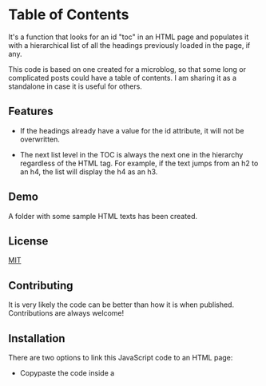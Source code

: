 
# Table of Contents

It's a function that looks for an id "toc" in an HTML page and populates it with a hierarchical list of all the headings previously loaded in the page, if any.

This code is based on one created for a microblog, so that some long or complicated posts could have a table of contents. I am sharing it as a standalone in case it is useful for others.



## Features

- If the headings already have a value for the id attribute, it will not be overwritten.

- The next list level in the TOC is always the next one in the hierarchy regardless of the HTML tag. For example, if the text jumps from an h2 to an h4, the list will display the h4 as an h3.


## Demo

A folder with some sample HTML texts has been created.


## License

[MIT](https://choosealicense.com/licenses/mit/)


## Contributing

It is very likely the code can be better than how it is when published. Contributions are always welcome!


## Installation

There are two options to link this JavaScript code to an HTML page:

- Copypaste the code inside a <script> element of a HTML page.

- Add the file URL as value of the src attribute of a <script> element of a HTML page (or equivalent).

With a few modifications, it could be converted into a module to import.

Please note the actual text with the HTML heading tags (h2, h3...) must be loaded before the script runs. Therefore, the script tag should be placed after the text or the function called once the text has loaded.

One can customise the title, the list type and the headings range. The default values are, respectively: "Contents", unordered list (ul) and h2-h6.
    

## Lessons Learned

Learnings:

- Converting to the right data type (int vs str) was relevant to solve some issues.

- I found out about immediately invoked functions.

Challenges:

- Variables needed to be remembered by different parts of the code. The chosen structure is certainly improvable.

- I intended to use the language built-in attributes for the links in the TOC. However, I could not make scrossY, offsetTop or similar to work properly. I ended up dynamically generating a (dataset) ID to each heading & scrollIntoView sends there.


#### Readme created in readme.so - Thanks

